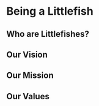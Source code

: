 # Being a Littlefish

## Who are Littlefishes?



## Our Vision



## Our Mission

## Our Values



